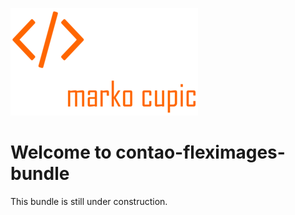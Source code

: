 ![Alt text](docs/logo.png?raw=true "logo")


# Welcome to contao-fleximages-bundle
This bundle is still under construction.
